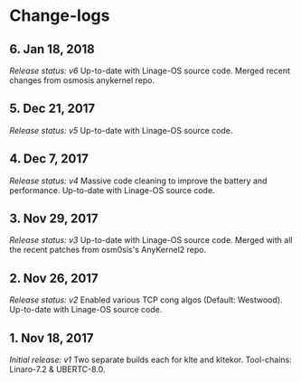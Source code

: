 # Change-logs

## 6. Jan 18, 2018
*Release status: v6*
Up-to-date with Linage-OS source code. Merged recent changes from osmosis anykernel repo.

## 5. Dec 21, 2017
*Release status: v5*
Up-to-date with Linage-OS source code.

## 4. Dec 7, 2017
*Release status: v4*
Massive code cleaning to improve the battery and performance. Up-to-date with Linage-OS source code.

## 3. Nov 29, 2017
*Release status: v3*
Up-to-date with Linage-OS source code.
Merged with all the recent patches from osm0sis's AnyKernel2 repo.

## 2. Nov 26, 2017
*Release status: v2*
Enabled various TCP cong algos (Default: Westwood).
Up-to-date with Linage-OS source code.

## 1. Nov 18, 2017
*Initial release: v1*
Two separate builds each for klte and kltekor.
Tool-chains: Linaro-7.2 & UBERTC-8.0.
